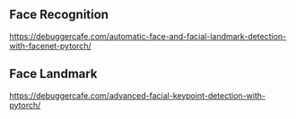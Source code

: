 ## Face Recognition  
https://debuggercafe.com/automatic-face-and-facial-landmark-detection-with-facenet-pytorch/


## Face Landmark
https://debuggercafe.com/advanced-facial-keypoint-detection-with-pytorch/

